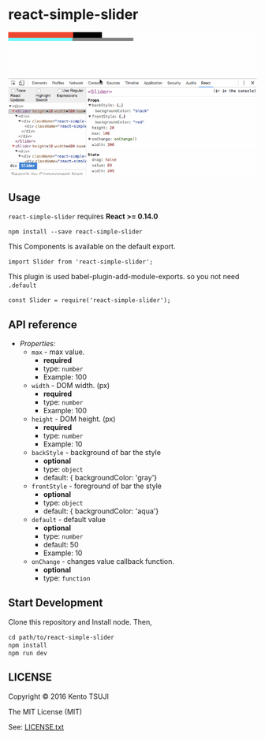 # react-simple-slider

![](https://raw.githubusercontent.com/MaxMEllon/demos/master/react-simple-slider/demo.gif)

Usage
---

`react-simple-slider` requires **React >= 0.14.0**

```
npm install --save react-simple-slider
```

This Components is available on the default export.

```
import Slider from 'react-simple-slider';
```

This plugin is used babel-plugin-add-module-exports. so you not need `.default`

```
const Slider = require('react-simple-slider');
```

API reference
---

- *Properties:*
  - `max` - max value.
    - **required**
    - type: `number`
    - Example: 100
  - `width` - DOM width. (px)
    - **required**
    - type: `number`
    - Example: 100
  - `height` - DOM height. (px)
    - **required**
    - type: `number`
    - Example: 10
  - `backStyle` - background of bar the style
    - **optional**
    - type: `object`
    - default: { backgroundColor: 'gray'}
  - `frontStyle` - foreground of bar the style
    - **optional**
    - type: `object`
    - default: { backgroundColor: 'aqua'}
  - `default` - default value
    - **optional**
    - type: `number`
    - default: 50
    - Example: 10
  - `onChange` - changes value callback function.
    - **optional**
    - type: `function`

Start Development
---

Clone this repository and Install node. Then,

```
cd path/to/react-simple-slider
npm install
npm run dev
```

LICENSE
---

Copyright © 2016 Kento TSUJI

The MIT License (MIT)

See: [LICENSE.txt](./LICENSE.txt)
